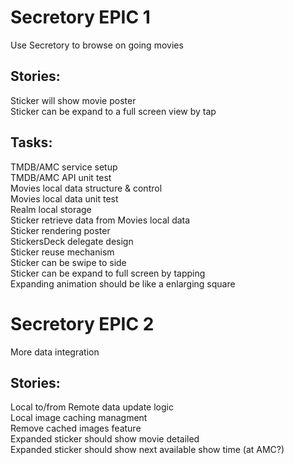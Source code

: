 # Secretory EPIC 1
Use Secretory to browse on going movies

## Stories:
Sticker will show movie poster   
Sticker can be expand to a full screen view by tap  

## Tasks:
TMDB/AMC service setup  
TMDB/AMC API unit test  
Movies local data structure & control  
Movies local data unit test  
Realm local storage  
Sticker retrieve data from Movies local data  
Sticker rendering poster  
StickersDeck delegate design  
Sticker reuse mechanism  
Sticker can be swipe to side  
Sticker can be expand to full screen by tapping  
Expanding animation should be like a enlarging square  

# Secretory EPIC 2
More data integration

## Stories:
Local to/from Remote data update logic  
Local image caching managment  
Remove cached images feature  
Expanded sticker should show movie detailed  
Expanded sticker should show next available show time  (at AMC?)  

